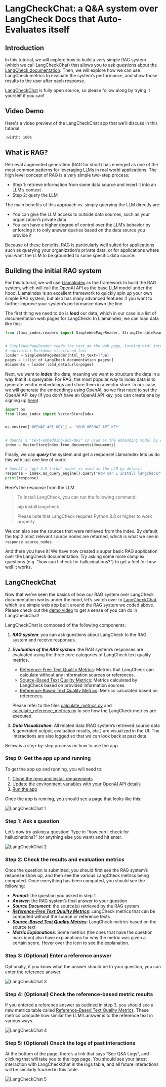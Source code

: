 # LangCheckChat: a Q&A system over LangCheck Docs that Auto-Evaluates itself

## Introduction

In this tutorial, we will explore how to build a very simple RAG system (which we call LangCheckChat) that allows you to ask questions about the [LangCheck documentation](https://langcheck.readthedocs.io/en/latest/). Then, we will explore how we can use LangCheck metrics to evaluate the system’s performance, and show those results to the user after each response.

[LangCheckChat](https://github.com/citadel-ai/langcheckchat) is fully open source, so please follow along by trying it yourself if you can!

## Video Demo

Here's a video preview of the LangCheckChat app that we'll discuss in this tutorial:

```{youtube} Ett1IQGtSnw
:width: 100%
```

## What is RAG?

Retrieval augmented generation (RAG for short) has emerged as one of the most common patterns for leveraging LLMs in real world applications. The high level concept of RAG is a very simple two-step process:
- Step 1: retrieve information from some data source and insert it into an LLM’s context
- Step 2: query the LLM

The main benefits of this approach vs. simply querying the LLM directly are:
- You can give the LLM access to outside data sources, such as your organization’s private data
- You can have a higher degree of control over the LLM’s behavior by enforcing it to only answer queries based on the data source you provide it

Because of these benefits, RAG is particularly well suited for applications such as querying your organization’s private data, or for applications where you want the LLM to be grounded to some specific data source.

## Building the initial RAG system

For this tutorial, we will use [LlamaIndex](https://github.com/run-llama/llama_index) as the framework to build the RAG system, which will call the OpenAI API as the base LLM model under the hood. LlamaIndex is an excellent framework to quickly spin up your own simple RAG system, but also has many advanced features if you want to further improve your system’s performance down the line.


The first thing we need to do is ***load*** our data, which in our case is a list of documentation web pages for LangCheck. In LlamaIndex, we can load data like this:

```python
from llama_index.readers import SimpleWebPageReader, StringIterableReader


# SimpleWebPageReader reads the text on the web page, turning html into
# equivalent Markdown structured text
loader = SimpleWebPageReader(html_to_text=True)
pages = [<list of LangCheck documentation pages>]
documents = loader.load_data(urls=pages)
```

Next, we want to ***index*** the data, meaning we want to structure the data in a way that it is queryable. For RAG, the most popular way to index data is to generate vector embeddings and store them in a vector store. In our case, we will generate the embeddings using OpenAI, so we first need to set the OpenAI API key (if you don’t have an OpenAI API key, you can create one by signing up [here](https://platform.openai.com/account/api-keys)).

```python
import os
from llama_index import VectorStoreIndex


os.environ['OPENAI_API_KEY'] = 'YOUR_OPENAI_API_KEY'


# OpenAI's "text-embedding-ada-002" is used as the embedding model by default
index = VectorStoreIndex.from_documents(documents)
```

Finally, we can ***query*** the system and get a response! LlamaIndex lets us do this with just one line of code.

```python
# OpenAI's "gpt-3.5-turbo" model is used as the LLM by default
response = index.as_query_engine().query("How can I install langcheck?")
print(response)
```

Here’s the response from the LLM:
> To install LangCheck, you can run the following command:
>
> pip install langcheck
>
> Please note that LangCheck requires Python 3.8 or higher to work properly.

We can also see the sources that were retrieved from the index. By default, the top 2 most relevant source nodes are returned, which is what we see in `response.source_nodes`.

And there you have it! We have now created a super basic RAG application over the LangCheck documentation. Try asking some more complex questions (e.g. “how can I check for hallucinations?”) to get a feel for how well it works.

## LangCheckChat

Now that we’ve seen the basics of how our RAG system over LangCheck documentation works under the hood, let’s switch over to [LangCheckChat](https://github.com/citadel-ai/langcheckchat), which is a simple web app built around the RAG system we coded above. Please check out the [demo video](https://github.com/citadel-ai/langcheckchat/tree/main?tab=readme-ov-file#demo) to get a sense of you can do in LangCheckChat!

LangCheckChat is composed of the following components:
1. ***RAG system***: you can ask questions about LangCheck to the RAG system and receive responses.
2. ***Evaluation of the RAG system***: the RAG system’s responses are evaluated using the three core categories of LangCheck text quality metrics.
    - [Reference-Free Text Quality Metrics](https://langcheck.readthedocs.io/en/latest/langcheck.metrics.en.reference_free_text_quality.html): Metrics that LangCheck can calculate without any information sources or references.
    - [Source-Based Text Quality Metrics](https://langcheck.readthedocs.io/en/latest/langcheck.metrics.en.source_based_text_quality.html): Metrics calculated by LangCheck based on provided information sources.
    - [Reference-Based Text Quality Metrics](https://langcheck.readthedocs.io/en/latest/langcheck.metrics.en.reference_based_text_quality.html): Metrics calculated based on references.

    Please refer to the files [calculate_metrics.py](https://github.com/citadel-ai/langcheckchat/blob/main/calculate_metrics.py) and [calculate_reference_metrics.py](https://github.com/citadel-ai/langcheckchat/blob/main/calculate_reference_metrics.py) to see how the LangCheck metrics are executed.
3. ***Data Visualization***: All related data (RAG system’s retrieved source data & generated output, evaluation results, etc.) are visualized in the UI. The interactions are also logged so that we can look back at past data.

Below is a step-by-step process on how to use the app.

### Step 0: Get the app up and running
To get the app up and running, you will need to:
1. [Clone the repo and install requirements](https://github.com/citadel-ai/langcheckchat?tab=readme-ov-file#installation)
2. [Update the environment variables with your OpenAI API details](https://github.com/citadel-ai/langcheckchat?tab=readme-ov-file#1-update-the-environment-variables-with-your-openai-api-details)
3. [Run the app](https://github.com/citadel-ai/langcheckchat?tab=readme-ov-file#2-run-the-app)

Once the app is running, you should see a page that looks like this:

![LangCheckChat 1](_static/LangCheckChat_1.png)

### Step 1: Ask a question
Let’s now try asking a question! Type in “how can I check for hallucinations?” (or anything else you want) and hit enter.

![LangCheckChat 2](_static/LangCheckChat_2.png)

### Step 2: Check the results and evaluation metrics
Once the question is submitted, you should first see the RAG system’s response show up, and then see the various LangCheck metrics being computed. Once everything has been computed, you should see the following:
- ***Prompt***: the question you asked in step 1
- ***Answer***: the RAG system’s final answer to your question
- ***Source Document***: the source(s) retrieved by the RAG system
- [***Reference-Free Text Quality Metrics***](https://langcheck.readthedocs.io/en/latest/langcheck.metrics.en.reference_free_text_quality.html): LangCheck metrics that can be computed without the source or reference texts
- [***Source-Based Text Quality Metrics***](https://langcheck.readthedocs.io/en/latest/langcheck.metrics.en.source_based_text_quality.html): LangCheck metrics based on the source text
- ***Metric Explanations***: Some metrics (the ones that have the question mark icon) also have explanations for why the metric was given a certain score. Hover over the icon to see the explanation.

### Step 3: (Optional) Enter a reference answer
Optionally, if you know what the answer should be to your question, you can enter the reference answer.

![LangCheckChat 3](_static/LangCheckChat_3.png)

### Step 4: (Optional) Check the reference-based metric results
If you entered a reference answer as outlined in step 3, you should see a new metrics table called [Reference-Based Text Quality Metrics](https://langcheck.readthedocs.io/en/latest/langcheck.metrics.en.reference_based_text_quality.html). These metrics compute how similar the LLM’s answer is to the reference text in various ways.

![LangCheckChat 4](_static/LangCheckChat_4.png)

### Step 5: (Optional) Check the logs of past interactions
At the bottom of the page, there’s a link that says “See Q&A Logs”, and clicking that will take you to the logs page. You should see your latest interaction with LangCheckChat in the logs table, and all future interactions will be similarly tracked in this table.

![LangCheckChat 5](_static/LangCheckChat_5.png)